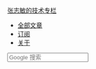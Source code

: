 <!-- header -->
<div class="navbar navbar-inverse navbar-fixed-top">
  <div class="navbar-inner">
    <div class="container">
      <!-- .btn-navbar is used as the toggle for collapsed navbar content -->
      <a class="btn btn-navbar" data-toggle="collapse" data-target=".nav-collapse">
        <span class="icon-bar"></span>
        <span class="icon-bar"></span>
        <span class="icon-bar"></span>
      </a>
      <!-- Be sure to leave the brand out there if you want it shown -->
      <a class="brand" href="/">张志敏的技术专栏</a>
      <!-- Everything you want hidden at 940px or less, place within here -->
      <div class="nav-collapse collapse">
        <!-- .nav, .navbar-search, .navbar-form, etc -->
        <ul class="nav">
			<!-- <li class="active"><a href="/">首页</a></li> -->
			<li><a href="/pages.html">全部文章</a></li>
			<li><a href="/atom.xml">订阅</a></li>
			<li><a href="/about.html">关于</a></li>
		</ul>
		<form class="navbar-search pull-right" method="get" target="_blank" action="http://www.google.com/search">
			<input type="text" class="search-query" placeholder="Google 搜索" name="q" maxlength="200"/>
			<input type="hidden" name="oe" value="GB2312" />
			<input type="hidden" name="hl" value="zh-CN" />
			<input type="hidden" name="as_sitesearch" value="beginor.github.com" />
		</form>
      </div>
    </div>
 </div>
</div>
<!-- /header -->